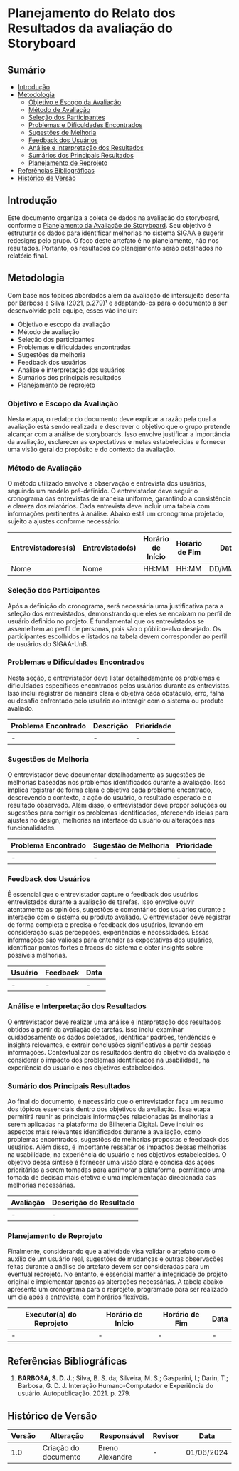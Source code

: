 # Planejamento do Relato dos Resultados da avaliação do Storyboard

## Sumário
- [Introdução](#Introdução)
- [Metodologia](#Metodologia)
  - [Objetivo e Escopo da Avaliação](#Objetivo-e-Escopo-da-Avaliação)
  - [Método de Avaliação](#Método-e-Avaliação)
  - [Seleção dos Participantes](#Seleção-dos-Participantes)
  - [Problemas e Dificuldades Encontrados](#Problemas-e-Dificuldades-Encontrados)
  - [Sugestões de Melhoria](#Sugestões-de-Melhoria)
  - [Feedback dos Usuários](#Feedback-dos-Usuários)
  - [Análise e Interpretação dos Resultados](#Análise-e-Interpretação-dos-Resultados)
  - [Sumários dos Principais Resultados](#Sumário-dos-Principais-Resultados)
  - [Planejamento de Reprojeto](#Planejamento-de-Reprojeto)
- [Referências Bibliográficas](#Referências-Bibliográficas)
- [Histórico de Versão](#Histórico-de-Versão)

## Introdução
Este documento organiza a coleta de dados na avaliação do storyboard, conforme o [Planejamento da Avaliação do Storyboard](PlanejamentoAvaliaçãoStoryboard.md). Seu objetivo é estruturar os dados para identificar melhorias no sistema SIGAA e sugerir redesigns pelo grupo. O foco deste artefato é no planejamento, não nos resultados. Portanto, os resultados do planejamento serão detalhados no relatório final.

## Metodologia
Com base nos tópicos abordados além da avaliação de intersujeito descrita por Barbosa e Silva (2021, p.279)[¹](#Referências-Bibliográficas) e adaptando-os para o documento a ser desenvolvido pela equipe, esses vão incluir:

- Objetivo e escopo da avaliação
- Método de avaliação
- Seleção dos participantes
- Problemas e dificuldades encontradas
- Sugestões de melhoria
- Feedback dos usuários
- Análise e interpretação dos usuários
- Sumários dos principais resultados
- Planejamento de reprojeto

### Objetivo e Escopo da Avaliação
Nesta etapa, o redator do documento deve explicar a razão pela qual a avaliação está sendo realizada e descrever o objetivo que o grupo pretende alcançar com a análise de storyboards. Isso envolve justificar a importância da avaliação, esclarecer as expectativas e metas estabelecidas e fornecer uma visão geral do propósito e do contexto da avaliação.

### Método de Avaliação
O método utilizado envolve a observação e entrevista dos usuários, seguindo um modelo pré-definido. O entrevistador deve seguir o cronograma das entrevistas de maneira uniforme, garantindo a consistência e clareza dos relatórios. Cada entrevista deve incluir uma tabela com informações pertinentes à análise. Abaixo está um cronograma projetado, sujeito a ajustes conforme necessário:

| Entrevistadores(s) | Entrevistado(s)    | Horário de Início | Horário de Fim | Data     | Local |
| ------------------ | ------------------ | ----------------- | -------------- | -------- | ----- |
| Nome               | Nome               | HH:MM             | HH:MM          | DD/MM/AA | Local |


### Seleção dos Participantes
Após a definição do cronograma, será necessária uma justificativa para a seleção dos entrevistados, demonstrando que eles se encaixam no perfil de usuário definido no projeto. É fundamental que os entrevistados se assemelhem ao perfil de personas, pois são o público-alvo desejado. Os participantes escolhidos e listados na tabela devem corresponder ao perfil de usuários do SIGAA-UnB.

### Problemas e Dificuldades Encontrados
Nesta seção, o entrevistador deve listar detalhadamente os problemas e dificuldades específicos encontrados pelos usuários durante as entrevistas. Isso inclui registrar de maneira clara e objetiva cada obstáculo, erro, falha ou desafio enfrentado pelo usuário ao interagir com o sistema ou produto avaliado.

| Problema Encontrado | Descrição | Prioridade |
| ------------------- | --------- | ---------- |
| -                   | -         | -          |

### Sugestões de Melhoria
O entrevistador deve documentar detalhadamente as sugestões de melhorias baseadas nos problemas identificados durante a avaliação. Isso implica registrar de forma clara e objetiva cada problema encontrado, descrevendo o contexto, a ação do usuário, o resultado esperado e o resultado observado. Além disso, o entrevistador deve propor soluções ou sugestões para corrigir os problemas identificados, oferecendo ideias para ajustes no design, melhorias na interface do usuário ou alterações nas funcionalidades.

| Problema Encontrado | Sugestão de Melhoria | Prioridade |
| ------------------- | -------------------- | ---------- |
| -                   | -                    | -          |

### Feedback dos Usuários
É essencial que o entrevistador capture o feedback dos usuários entrevistados durante a avaliação de tarefas. Isso envolve ouvir atentamente as opiniões, sugestões e comentários dos usuários durante a interação com o sistema ou produto avaliado. O entrevistador deve registrar de forma completa e precisa o feedback dos usuários, levando em consideração suas percepções, experiências e necessidades. Essas informações são valiosas para entender as expectativas dos usuários, identificar pontos fortes e fracos do sistema e obter insights sobre possíveis melhorias.

| Usuário | Feedback                           | Data       |
| ------- | ---------------------------------- | ---------- |
| -       | -                                  | -          |

### Análise e Interpretação dos Resultados
O entrevistador deve realizar uma análise e interpretação dos resultados obtidos a partir da avaliação de tarefas. Isso inclui examinar cuidadosamente os dados coletados, identificar padrões, tendências e insights relevantes, e extrair conclusões significativas a partir dessas informações. Contextualizar os resultados dentro do objetivo da avaliação e considerar o impacto dos problemas identificados na usabilidade, na experiência do usuário e nos objetivos estabelecidos.

### Sumário dos Principais Resultados
Ao final do documento, é necessário que o entrevistador faça um resumo dos tópicos essenciais dentro dos objetivos da avaliação. Essa etapa permitirá reunir as principais informações relacionadas às melhorias a serem aplicadas na plataforma do Bilheteria Digital. Deve incluir os aspectos mais relevantes identificados durante a avaliação, como problemas encontrados, sugestões de melhorias propostas e feedback dos usuários. Além disso, é importante ressaltar os impactos dessas melhorias na usabilidade, na experiência do usuário e nos objetivos estabelecidos. O objetivo dessa síntese é fornecer uma visão clara e concisa das ações prioritárias a serem tomadas para aprimorar a plataforma, permitindo uma tomada de decisão mais efetiva e uma implementação direcionada das melhorias necessárias.

| Avaliação            | Descrição do Resultado                             |
| -------------------- | -------------------------------------------------- |
| -                    | -                                                  |

### Planejamento de Reprojeto
Finalmente, considerando que a atividade visa validar o artefato com o auxílio de um usuário real, sugestões de mudanças e outras observações feitas durante a análise do artefato devem ser consideradas para um eventual reprojeto. No entanto, é essencial manter a integridade do projeto original e implementar apenas as alterações necessárias. A tabela abaixo apresenta um cronograma para o reprojeto, programado para ser realizado um dia após a entrevista, com horários flexíveis.

| Executor(a) do Reprojeto | Horário de Início | Horário de Fim | Data       |
| ------------------------ | ----------------- | -------------- | ---------- |
| -                        | -                 | -              | -          |


## Referências Bibliográficas
1. <b>BARBOSA, S. D. J.</b>; Silva, B. S. da; Silveira, M. S.; Gasparini, I.; Darin, T.; Barbosa, G. D. J. Interação Humano-Computador e Experiência do usuário. Autopublicação. 2021. p. 279.

## Histórico de Versão
| Versão | Alteração                         | Responsável     | Revisor         | Data       |
| ------ | --------------------------------- | --------------- | --------------- | ---------- |
| 1.0    | Criação do documento              | Breno Alexandre | -               | 01/06/2024 |
